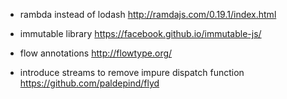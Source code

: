 - rambda instead of lodash
http://ramdajs.com/0.19.1/index.html

- immutable library
https://facebook.github.io/immutable-js/

- flow annotations
http://flowtype.org/

- introduce streams to remove impure dispatch function
https://github.com/paldepind/flyd
